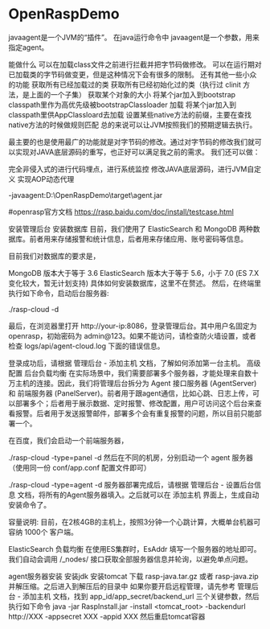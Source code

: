 # OpenRaspDemo
javaagent是一个JVM的“插件”。 在java运行命令中 javaagent是一个参数，用来指定agent。

能做什么
可以在加载class文件之前进行拦截并把字节码做修改。
可以在运行期对已加载类的字节码做变更，但是这种情况下会有很多的限制。
还有其他一些小众的功能
获取所有已经加载过的类
获取所有已经初始化过的类（执行过 clinit 方法，是上面的一个子集）
获取某个对象的大小
将某个jar加入到bootstrap classpath里作为高优先级被bootstrapClassloader 加载
将某个jar加入到classpath里供AppClassloard去加载
设置某些native方法的前缀，主要在查找native方法的时候做规则匹配
总的来说可以让JVM按照我们的预期逻辑去执行。

最主要的也是使用最广的功能就是对字节码的修改。通过对字节码的修改我们就可以实现对JAVA底层源码的重写，也正好可以满足我之前的需求。 我们还可以做：

完全非侵入式的进行代码埋点，进行系统监控
修改JAVA底层源码，进行JVM自定义
实现AOP动态代理


-javaagent:D:\OpenRaspDemo\target\agent.jar


#openrasp官方文档
https://rasp.baidu.com/doc/install/testcase.html

安装管理后台
安装数据库
目前，我们使用了 ElasticSearch 和 MongoDB 两种数据库。前者用来存储报警和统计信息，后者用来存储应用、账号密码等信息。

目前我们对数据库的要求是，

MongoDB 版本大于等于 3.6
ElasticSearch 版本大于等于 5.6，小于 7.0 (ES 7.X 变化较大，暂无计划支持)
具体如何安装数据库，这里不在赘述。
然后，在终端里执行如下命令，启动后台服务器:

./rasp-cloud -d

最后，在浏览器里打开 http://your-ip:8086，登录管理后台。其中用户名固定为 openrasp，初始密码为 admin@123。如果不能访问，请检查防火墙设置，或者检查 logs/api/agent-cloud.log 下面的错误信息。

登录成功后，请根据 管理后台 - 添加主机 文档，了解如何添加第一台主机。
高级配置
后台负载均衡
在实际场景中，我们需要部署多个服务器，才能处理来自数十万主机的连接。因此，我们将管理后台拆分为 Agent 接口服务器 (AgentServer) 和 前端服务器 (PanelServer)。前者用于跟agent通信，比如心跳、日志上传，可以部署多个；后者用于展示数据、定时报警、修改配置，用户可访问这个后台来查看报警。后者用于发送报警邮件，部署多个会有重复报警的问题，所以目前只能部署一个。

在百度，我们会启动一个前端服务器，

./rasp-cloud -type=panel -d
然后在不同的机房，分别启动一个 agent 服务器（使用同一份 conf/app.conf 配置文件即可）

./rasp-cloud -type=agent -d
服务器部署完成后，请根据 管理后台 - 设置后台信息 文档，将所有的Agent服务器填入。之后就可以在 添加主机 界面上，生成自动安装命令了。

容量说明: 目前，在2核4GB的主机上，按照3分钟一个心跳计算，大概单台机器可容纳 1000个 客户端。

ElasticSearch 负载均衡
在使用ES集群时，EsAddr 填写一个服务器的地址即可。我们自动会调用 /_nodes/ 接口获取全部服务器信息并轮询，以避免单点问题。

agent服务器安装
安装jdk
安装tomcat
下载 rasp-java.tar.gz 或者 rasp-java.zip 并解压缩。之后进入到解压后的目录中
如果你要开启远程管理，请先参考 管理后台 - 添加主机 文档，找到 app_id/app_secret/backend_url 三个关键参数，然后执行如下命令
java -jar RaspInstall.jar -install <tomcat_root> -backendurl http://XXX -appsecret XXX -appid XXX
然后重启tomcat容器
